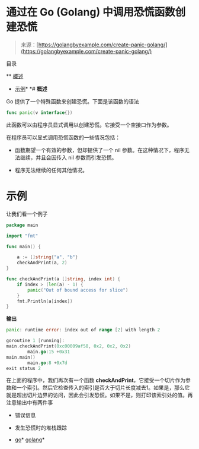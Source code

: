 <!--yml

类别：未分类

日期：2024-10-13 06:27:34

-->

# 通过在 Go (Golang) 中调用恐慌函数创建恐慌

> 来源：[https://golangbyexample.com/create-panic-golang/](https://golangbyexample.com/create-panic-golang/)

目录

**   [概述](#Overview "Overview")

+   [示例](#Example "Example")*  *# **概述**

Go 提供了一个特殊函数来创建恐慌。下面是该函数的语法

```go
func panic(v interface{})
```

此函数可以由程序员显式调用以创建恐慌。它接受一个空接口作为参数。

在程序员可以显式调用恐慌函数的一些情况包括：

+   函数期望一个有效的参数，但却提供了一个 nil 参数。在这种情况下，程序无法继续，并且会因传入 nil 参数而引发恐慌。

+   程序无法继续的任何其他情况。

# 示例

让我们看一个例子

```go
package main

import "fmt"

func main() {

	a := []string{"a", "b"}
	checkAndPrint(a, 2)
}

func checkAndPrint(a []string, index int) {
	if index > (len(a) - 1) {
		panic("Out of bound access for slice")
	}
	fmt.Println(a[index])
}
```

**输出**

```go
panic: runtime error: index out of range [2] with length 2

goroutine 1 [running]:
main.checkAndPrint(0xc00009af58, 0x2, 0x2, 0x2)
        main.go:15 +0x31
main.main()
        main.go:8 +0x7d
exit status 2
```

在上面的程序中，我们再次有一个函数 **checkAndPrint**，它接受一个切片作为参数和一个索引。然后它检查传入的索引是否大于切片长度减去1。如果是，那么它就是超出切片边界的访问，因此会引发恐慌。如果不是，则打印该索引处的值。再注意输出中有两件事

+   错误信息

+   发生恐慌时的堆栈跟踪

+   [go](https://golangbyexample.com/tag/go/)*   [golang](https://golangbyexample.com/tag/golang/)*
